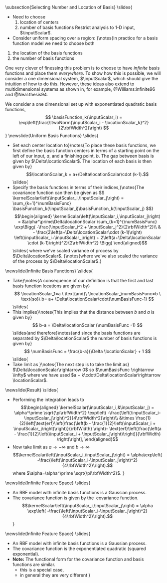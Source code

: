 \subsection{Selecting Number and Location of Basis}
\slides{
* Need to choose
  1. location of centers
  2. number of basis functions
  Restrict analysis to 1-D input, $\inputScalar$.
* Consider uniform spacing over a region:
}\notes{In practice for a basis function model we need to choose both
1. the location of the basis functions
2. the number of basis functions

One very clever of finessing this problem is to choose to have *infinite* basis functions and place them *everywhere*. To show how this is possible, we will consider a one dimensional system, $\inputScalar$, which should give the intuition of how to do this. However, these ideas also extend to multidimensional systems as shown in, for example, @Williams:infinite96 and @Neal:thesis94. 

We consider a one dimensional set up with exponentiated quadratic basis functions, 
$$
\basisFunction_k(\inputScalar_i) = \exp\left(\frac{\ltwoNorm{\inputScalar_i - \locationScalar_k}^2}{2\rbfWidth^2}\right)
$$}
\newslide{Uniform Basis Functions}
\slides{
* Set each center location to}\notes{To place these basis functions, we first define the basis function centers in terms of a starting point on the left of our input, $a$, and a finishing point, $b$. The gap between basis is given by $\Delta\locationScalar$. The location of each basis is then given by}
  $$\locationScalar_k = a+\Delta\locationScalar\cdot (k-1).$$
\slides{
* Specify the basis functions in terms of their indices,}\notes{The covariance function can then be given as
$$
\kernelScalar\left(\inputScalar_i,\inputScalar_j\right) = \sum_{k=1}^\numBasisFunc} \basisFunction_k(\inputScalar_i)\basisFunction_k(\inputScalar_j)
$$}
  $$\begin{aligned}
    \kernelScalar\left(\inputScalar_i,\inputScalar_j\right) = &\alpha^\prime\Delta\locationScalar \sum_{k=1}^{\numBasisFunc} \exp\Bigg(
      -\frac{\inputScalar_i^2 + \inputScalar_j^2}{2\rbfWidth^2}\\ 
   & - \frac{2\left(a+\Delta\locationScalar\cdot (k-1)\right)
       \left(\inputScalar_i+\inputScalar_j\right) + 2\left(a+\Delta\locationScalar \cdot (k-1)\right)^2}{2\rbfWidth^2} \Bigg)
  \end{aligned}$$
\slides{
where we’ve scaled variance of process by $\Delta\locationScalar$.
}\notes{where we've also scaled the variance of the process by $\Delta\locationScalar$.}

\newslide{Infinite Basis Functions}
\slides{
* Take}\notes{A consequence of our definition is that the first and last basis function locations are given by}
  $$
  \locationScalar_1=a \ \text{and}\  \locationScalar_\numBasisFunc=b \ \text{so}\ b= a+ \Delta\locationScalar\cdot(\numBasisFunc-1)
  $$
\slides{
* This implies}\notes{This implies that the distance between $b$ and $a$ is given by}
  $$
  b-a = \Delta\locationScalar (\numBasisFunc -1)
  $$ 
  \slides{and therefore}\notes{and since the basis functions are separated by $\Delta\locationScalar$ the number of basis functions is given by}
  $$
  \numBasisFunc = \frac{b-a}{\Delta \locationScalar} + 1
  $$
\slides{
* Take limit as }\notes{The next step is to take the limit as} $\Delta\locationScalar\rightarrow 0$ so $\numBasisFunc \rightarrow \infty$ where we have used $a + k\cdot\Delta\locationScalar\rightarrow \locationScalar$.


\newslide{Result}
\slides{
* Performing the integration leads to 
  $$\begin{aligned}
    \kernelScalar(\inputScalar_i,&\inputScalar_j) = \alpha^\prime \sqrt{\pi\rbfWidth^2}
    \exp\left( -\frac{\left(\inputScalar_i-\inputScalar_j\right)^2}{4\rbfWidth^2}\right)\\ &\times
    \frac{1}{2}\left[\text{erf}\left(\frac{\left(b - \frac{1}{2}\left(\inputScalar_i +
    \inputScalar_j\right)\right)}{\rbfWidth} \right)-
    \text{erf}\left(\frac{\left(a - \frac{1}{2}\left(\inputScalar_i +
       \inputScalar_j\right)\right)}{\rbfWidth} \right)\right],
    \end{aligned}$$
* Now take limit as $a\rightarrow -\infty$ and $b\rightarrow \infty$
  $$\kernelScalar\left(\inputScalar_i,\inputScalar_j\right) = \alpha\exp\left(
    -\frac{\left(\inputScalar_i-\inputScalar_j\right)^2}{4\rbfWidth^2}\right).$$
  where $\alpha=\alpha^\prime \sqrt{\pi\rbfWidth^2}$.
}

\newslide{Infinite Feature Space}
\slides{
* An RBF model with infinite basis functions is a Gaussian process.
* The covariance function is given by the  covariance function.
  $$\kernelScalar\left(\inputScalar_i,\inputScalar_j\right) = \alpha \exp\left(
          -\frac{\left(\inputScalar_i-\inputScalar_j\right)^2}{4\rbfWidth^2}\right).$$
}

\newslide{Infinite Feature Space}
\slides{
* An RBF model with infinite basis functions is a Gaussian process.
* The covariance function is the exponentiated quadratic (squared exponential).
* **Note:** The functional form for the covariance function and basis functions are similar.
  * this is a special case,
  * in general they are very different
}

